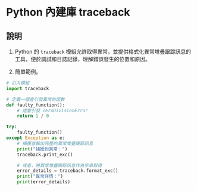 # Python 內建庫 traceback


## 說明

1. Python 的 `traceback` 模組允許取得異常，並提供格式化異常堆疊跟踪訊息的工具，便於調試和日誌記錄，理解錯誤發生的位置和原因。


2. 簡單範例。

```python
# 引入模組
import traceback

# 定義一個會引發異常的函數
def faulty_function():
    # 這會引發 ZeroDivisionError
    return 1 / 0

try:
    faulty_function()
except Exception as e:
    # 捕獲並輸出完整的異常堆疊跟踪訊息
    print("捕獲到異常：")
    traceback.print_exc()

    # 或者，將異常堆疊跟踪訊息作為字串取得
    error_details = traceback.format_exc()
    print("異常詳情：")
    print(error_details)
```

